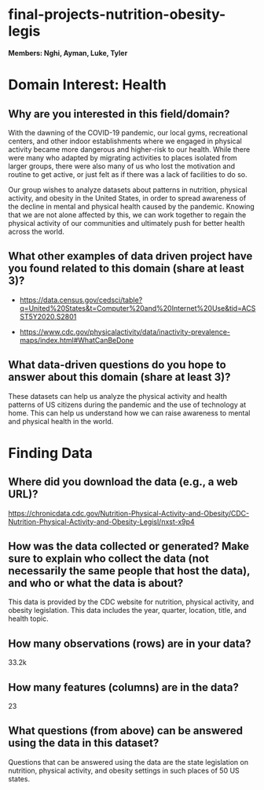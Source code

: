 # final-projects-nutrition-obesity-legis
**Members: Nghi, Ayman, Luke, Tyler**
# Domain Interest: Health

## Why are you interested in this field/domain? 

With the dawning of the COVID-19 pandemic, our local gyms, recreational centers, and other indoor establishments where we engaged in physical activity became more dangerous and higher-risk to our health. While there were many who adapted by migrating activities to places isolated from larger groups, there were also many of us who lost the motivation and routine to get active, or just felt as if there was a lack of facilities to do so.  

Our group wishes to analyze datasets about patterns in nutrition, physical activity, and obesity in the United States, in order to spread awareness of the decline in mental and physical health caused by the pandemic. Knowing that we are not alone affected by this, we can work together to regain the physical activity of our communities and ultimately push for better health across the world. 

## What other examples of data driven project have you found related to this domain (share at least 3)? 

* <https://data.census.gov/cedsci/table?q=United%20States&t=Computer%20and%20Internet%20Use&tid=ACSST5Y2020.S2801> 

* <https://www.cdc.gov/physicalactivity/data/inactivity-prevalence-maps/index.html#WhatCanBeDone> 

## What data-driven questions do you hope to answer about this domain (share at least 3)? 

These datasets can help us analyze the physical activity and health patterns of US citizens during the pandemic and the use of technology at home. This can help us understand how we can raise awareness to mental and physical health in the world.  

# Finding Data 

## Where did you download the data (e.g., a web URL)? 

<https://chronicdata.cdc.gov/Nutrition-Physical-Activity-and-Obesity/CDC-Nutrition-Physical-Activity-and-Obesity-Legisl/nxst-x9p4>  

## How was the data collected or generated? Make sure to explain who collect the data (not necessarily the same people that host the data), and who or what the data is about? 

This data is provided by the CDC website for nutrition, physical activity, and obesity legislation. This data includes the year, quarter, location, title, and health topic.  

## How many observations (rows) are in your data? 

33.2k 

## How many features (columns) are in the data? 

23

## What questions (from above) can be answered using the data in this dataset? 

Questions that can be answered using the data are the state legislation on nutrition, physical activity, and obesity settings in such places of 50 US states.  
